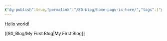 ```yaml
---
{"dg-publish":true,"permalink":"/80-blog/home-page-is-here/","tags":["gardenEntry"]}
---
```



Hello world!

[[80_Blog/My First Blog\|My First Blog]]
